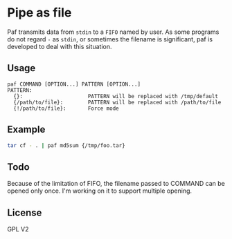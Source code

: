 Pipe as file
===
Paf transmits data from `stdin` to a `FIFO` named by user.
As some programs do not regard `-` as `stdin`, or sometimes the filename is
significant, paf is developed to deal with this situation. 

Usage
---
```
paf COMMAND [OPTION...] PATTERN [OPTION...]
PATTERN:
  {}:                     PATTERN will be replaced with /tmp/default
  {/path/to/file}:        PATTERN will be replaced with /path/to/file
  {!/path/to/file}:       Force mode
```

Example
---
```sh
tar cf - . | paf md5sum {/tmp/foo.tar}
```

Todo
---
Because of the limitation of FIFO, the filename passed to COMMAND can be opened
only once. I'm working on it to support multiple opening.

License
---
GPL V2
